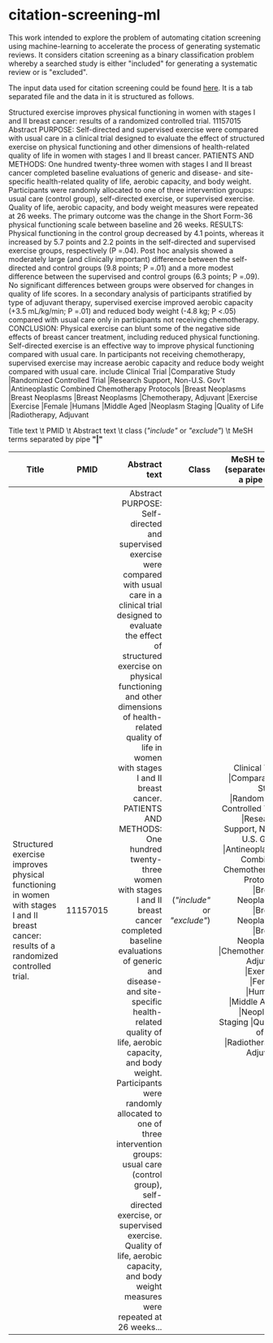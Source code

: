 # citation-screening-ml
This work intended to explore the problem of automating citation screening using machine-learning to accelerate the process of generating systematic reviews. It considers citation screening as a binary classification problem whereby a searched study is either "included" for generating a systematic review or is "excluded". 

The input data used for citation screening could be found [here](https://drive.google.com/file/d/14_-NNapaA2SvAxekAAW55zSZo9jSToVN/view?usp=sharing). It is a tab separated file and the data in it is structured as follows.

Structured exercise improves physical functioning in women with stages I and II breast cancer: results of a randomized controlled trial.	11157015	Abstract PURPOSE: Self-directed and supervised exercise were compared with usual care in a clinical trial designed to evaluate the effect of structured exercise on physical functioning and other dimensions of health-related quality of life in women with stages I and II breast cancer. PATIENTS AND METHODS: One hundred twenty-three women with stages I and II breast cancer completed baseline evaluations of generic and disease- and site-specific health-related quality of life, aerobic capacity, and body weight. Participants were randomly allocated to one of three intervention groups: usual care (control group), self-directed exercise, or supervised exercise. Quality of life, aerobic capacity, and body weight measures were repeated at 26 weeks. The primary outcome was the change in the Short Form-36 physical functioning scale between baseline and 26 weeks. RESULTS: Physical functioning in the control group decreased by 4.1 points, whereas it increased by 5.7 points and 2.2 points in the self-directed and supervised exercise groups, respectively (P =.04). Post hoc analysis showed a moderately large (and clinically important) difference between the self-directed and control groups (9.8 points; P =.01) and a more modest difference between the supervised and control groups (6.3 points; P =.09). No significant differences between groups were observed for changes in quality of life scores. In a secondary analysis of participants stratified by type of adjuvant therapy, supervised exercise improved aerobic capacity (+3.5 mL/kg/min; P =.01) and reduced body weight (-4.8 kg; P <.05) compared with usual care only in participants not receiving chemotherapy. CONCLUSION: Physical exercise can blunt some of the negative side effects of breast cancer treatment, including reduced physical functioning. Self-directed exercise is an effective way to improve physical functioning compared with usual care. In participants not receiving chemotherapy, supervised exercise may increase aerobic capacity and reduce body weight compared with usual care.	include	Clinical Trial |Comparative Study |Randomized Controlled Trial |Research Support, Non-U.S. Gov't |Antineoplastic Combined Chemotherapy Protocols |Breast Neoplasms |Breast Neoplasms |Breast Neoplasms |Chemotherapy, Adjuvant |Exercise |Exercise |Female |Humans |Middle Aged |Neoplasm Staging |Quality of Life |Radiotherapy, Adjuvant


Title text \t PMID \t Abstract text \t class (_"include"_ or _"exclude"_) \t MeSH terms separated by pipe __"|"__


| Title         | PMID           | Abstract text  | Class  | MeSH terms (separated by a pipe __"&#124;"__) |
| ------------- |:--------------:| --------------:| ------:|-----------------------------------------:|
| Structured exercise improves physical functioning in women with stages I and II breast cancer: results of a randomized controlled trial.      | 11157015 | Abstract PURPOSE: Self-directed and supervised exercise were compared with usual care in a clinical trial designed to evaluate the effect of structured exercise on physical functioning and other dimensions of health-related quality of life in women with stages I and II breast cancer. PATIENTS AND METHODS: One hundred twenty-three women with stages I and II breast cancer completed baseline evaluations of generic and disease- and site-specific health-related quality of life, aerobic capacity, and body weight. Participants were randomly allocated to one of three intervention groups: usual care (control group), self-directed exercise, or supervised exercise. Quality of life, aerobic capacity, and body weight measures were repeated at 26 weeks... | (_"include"_ or _"exclude"_) | Clinical Trial &#124;Comparative Study &#124;Randomized Controlled Trial &#124;Research Support, Non-U.S. Gov't &#124;Antineoplastic Combined Chemotherapy Protocols &#124;Breast Neoplasms &#124;Breast Neoplasms &#124;Breast Neoplasms &#124;Chemotherapy, Adjuvant &#124;Exercise &#124;Female &#124;Humans &#124;Middle Aged &#124;Neoplasm Staging &#124;Quality of Life &#124;Radiotherapy, Adjuvant |

